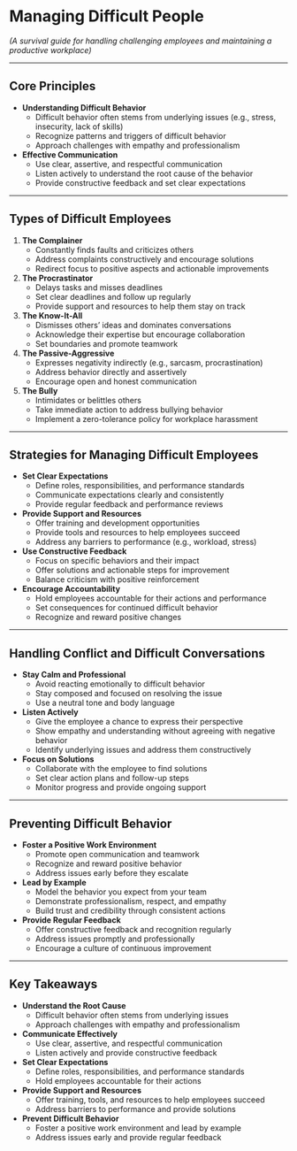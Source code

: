 # Managing Difficult People

*(A survival guide for handling challenging employees and maintaining a productive workplace)*

---

## Core Principles

- **Understanding Difficult Behavior**
  - Difficult behavior often stems from underlying issues (e.g., stress, insecurity, lack of skills)
  - Recognize patterns and triggers of difficult behavior
  - Approach challenges with empathy and professionalism
- **Effective Communication**
  - Use clear, assertive, and respectful communication
  - Listen actively to understand the root cause of the behavior
  - Provide constructive feedback and set clear expectations

---

## Types of Difficult Employees

1. **The Complainer**
   - Constantly finds faults and criticizes others
   - Address complaints constructively and encourage solutions
   - Redirect focus to positive aspects and actionable improvements
2. **The Procrastinator**
   - Delays tasks and misses deadlines
   - Set clear deadlines and follow up regularly
   - Provide support and resources to help them stay on track
3. **The Know-It-All**
   - Dismisses others’ ideas and dominates conversations
   - Acknowledge their expertise but encourage collaboration
   - Set boundaries and promote teamwork
4. **The Passive-Aggressive**
   - Expresses negativity indirectly (e.g., sarcasm, procrastination)
   - Address behavior directly and assertively
   - Encourage open and honest communication
5. **The Bully**
   - Intimidates or belittles others
   - Take immediate action to address bullying behavior
   - Implement a zero-tolerance policy for workplace harassment

---

## Strategies for Managing Difficult Employees

- **Set Clear Expectations**
  - Define roles, responsibilities, and performance standards
  - Communicate expectations clearly and consistently
  - Provide regular feedback and performance reviews
- **Provide Support and Resources**
  - Offer training and development opportunities
  - Provide tools and resources to help employees succeed
  - Address any barriers to performance (e.g., workload, stress)
- **Use Constructive Feedback**
  - Focus on specific behaviors and their impact
  - Offer solutions and actionable steps for improvement
  - Balance criticism with positive reinforcement
- **Encourage Accountability**
  - Hold employees accountable for their actions and performance
  - Set consequences for continued difficult behavior
  - Recognize and reward positive changes

---

## Handling Conflict and Difficult Conversations

- **Stay Calm and Professional**
  - Avoid reacting emotionally to difficult behavior
  - Stay composed and focused on resolving the issue
  - Use a neutral tone and body language
- **Listen Actively**
  - Give the employee a chance to express their perspective
  - Show empathy and understanding without agreeing with negative behavior
  - Identify underlying issues and address them constructively
- **Focus on Solutions**
  - Collaborate with the employee to find solutions
  - Set clear action plans and follow-up steps
  - Monitor progress and provide ongoing support

---

## Preventing Difficult Behavior

- **Foster a Positive Work Environment**
  - Promote open communication and teamwork
  - Recognize and reward positive behavior
  - Address issues early before they escalate
- **Lead by Example**
  - Model the behavior you expect from your team
  - Demonstrate professionalism, respect, and empathy
  - Build trust and credibility through consistent actions
- **Provide Regular Feedback**
  - Offer constructive feedback and recognition regularly
  - Address issues promptly and professionally
  - Encourage a culture of continuous improvement

---

## Key Takeaways

- **Understand the Root Cause**
  - Difficult behavior often stems from underlying issues
  - Approach challenges with empathy and professionalism
- **Communicate Effectively**
  - Use clear, assertive, and respectful communication
  - Listen actively and provide constructive feedback
- **Set Clear Expectations**
  - Define roles, responsibilities, and performance standards
  - Hold employees accountable for their actions
- **Provide Support and Resources**
  - Offer training, tools, and resources to help employees succeed
  - Address barriers to performance and provide solutions
- **Prevent Difficult Behavior**
  - Foster a positive work environment and lead by example
  - Address issues early and provide regular feedback
